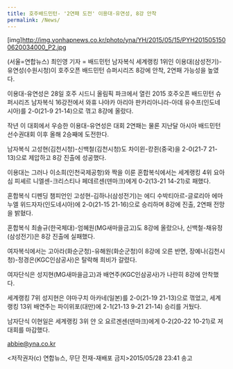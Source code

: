 ```yaml
---
title: 호주배드민턴- '2연패 도전' 이용대·유연성, 8강 안착
permalink: /News/
---
```


[img]http://img.yonhapnews.co.kr/photo/yna/YH/2015/05/15/PYH2015051500620034000_P2.jpg

(서울=연합뉴스) 최인영 기자 = 배드민턴 남자복식 세계랭킹 1위인 이용대(삼성전기)-유연성(수원시청)이 호주오픈 배드민턴 슈퍼시리즈 8강에 안착, 2연패 가능성을 높였다.

이용대-유연성은 28일 호주 시드니 올림픽 파크에서 열린 2015 호주오픈 배드민턴 슈퍼시리즈 남자복식 16강전에서 와휴 나야카 아리아 판카리아니라-아데 유수프(인도네시아)를 2-0(21-9 21-14)으로 꺾고 8강에 올랐다.

작년 이 대회에서 우승한 이용대-유연성은 대회 2연패는 물론 지난달 아시아 배드민턴 선수권대회 이후 올해 2승째에 도전한다.

 
남자복식 고성현(김천시청)-신백철(김천시청)도 차이윈-캉쥔(중국)을 2-0(21-7 21-13)으로 제압하고 8강 진출에 성공했다.

이용대는 그러나 이소희(인천국제공항)와 짝을 이룬 혼합복식에서는 세계랭킹 4위 요아심 피셰르 니엘센-크리스티나 페데르센(덴마크)에게 0-2(13-21 14-21)로 패했다.

혼합복식 디펜딩 챔피언인 고성현-김하나(삼성전기)는 에디 수박티아르-글로리아 에마누엘 위드자자(인도네시아)에 2-0(21-15 21-16)으로 승리하며 8강에 진출, 2연패 전망을 밝혔다. 

혼합복식 최솔규(한국체대)-엄혜원(MG새마을금고)도 8강에 올랐으나, 신백철-채유정(삼성전기)은 8강 진출에 실패했다. 

여자복식에서는 고아라(화순군청)-유해원(화순군청)이 8강에 오른 반면, 장예나(김천시청)-정경은(KGC인삼공사)은 탈락해 희비가 갈렸다.

여자단식은 성지현(MG새마을금고)과 배연주(KGC인삼공사)가 나란히 8강에 안착했다.

세계랭킹 7위 성지현은 야마구치 아카네(일본)를 2-0(21-19 21-13)으로 꺾었고, 세계랭킹 13위 배연주는 파이위포(대만)에 2-1(21-13 9-21 21-14) 승리를 거뒀다.

남자단식 이현일은 세계랭킹 3위 얀 오 요르겐센(덴마크)에게 0-2(20-22 10-21)로 져 대회를 마감했다. 

abbie@yna.co.kr 

<저작권자(c) 연합뉴스, 무단 전재-재배포 금지>2015/05/28 23:41 송고
